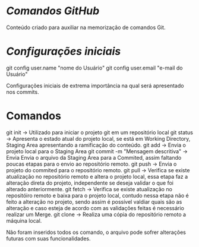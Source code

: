 # _Comandos GitHub_

Conteúdo criado para auxiliar na memorização de comandos Git.

# _Configurações iniciais_

git config user.name "nome do Usuário"
git config user.email "e-mail do Usuário"

Configurações iniciais de extrema importância na qual será apresentado nos commits.

# Comandos
 git init -> Utilizado para iniciar o projeto git em um repositório local
 git status -> Apresenta o estado atual do projeto local, se está em Working Directory, Staging Area apresentando a ramificação do conteúdo.
 git add -> Envia o projeto local para o Staging Area
 git commit -m "Mensagem descritiva" -> Envia Envia o arquivo da Staging Area para a Commited, assim faltando poucas etapas para o envio ao repositório remoto.
 git push -> Envia o projeto do commited para o repositório remoto.
 git pull -> Verifica se existe atualização no repositório remoto e altera o projeto local, essa etapa faz a alteração direta do projeto, independente se deseja validar o que foi alterado anteriormente.
 git fetch -> Verifica se existe atualização no repositóiro remoto e baixa para o projeto local, contudo nessa etapa não é feito a alteração no projeto, sendo assim é possível valdiar quais são as alteração e caso esteja de acordo com as validações feitas é necessário realizar um Merge.
 git clone -> Realiza uma cópia do repositório remoto a máquina local.
 
Não foram inseridos todos os comando, o arquivo pode sofrer alterações futuras com suas funcionalidades.
